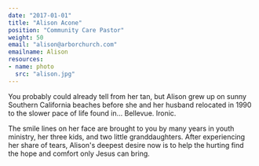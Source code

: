 ```yaml
---
date: "2017-01-01"
title: "Alison Acone"
position: "Community Care Pastor"
weight: 50
email: "alison@arborchurch.com"
emailname: Alison
resources:
- name: photo
  src: "alison.jpg"
---
```

You probably could already tell from her tan, but Alison grew up on sunny Southern California beaches before she and her husband relocated in 1990 to the slower pace of life found in... Bellevue. Ironic. 

The smile lines on her face are brought to you by many years in youth ministry, her three kids, and two little granddaughters. After experiencing her share of tears, Alison's deepest desire now is to help the hurting find the hope and comfort only Jesus can bring.
